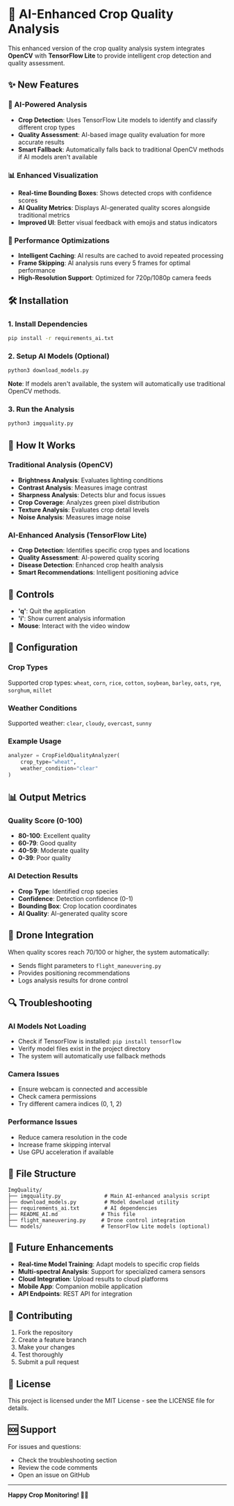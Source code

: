 # 🤖 AI-Enhanced Crop Quality Analysis

This enhanced version of the crop quality analysis system integrates **OpenCV** with **TensorFlow Lite** to provide intelligent crop detection and quality assessment.

## ✨ New Features

### 🧠 AI-Powered Analysis
- **Crop Detection**: Uses TensorFlow Lite models to identify and classify different crop types
- **Quality Assessment**: AI-based image quality evaluation for more accurate results
- **Smart Fallback**: Automatically falls back to traditional OpenCV methods if AI models aren't available

### 📊 Enhanced Visualization
- **Real-time Bounding Boxes**: Shows detected crops with confidence scores
- **AI Quality Metrics**: Displays AI-generated quality scores alongside traditional metrics
- **Improved UI**: Better visual feedback with emojis and status indicators

### 🚀 Performance Optimizations
- **Intelligent Caching**: AI results are cached to avoid repeated processing
- **Frame Skipping**: AI analysis runs every 5 frames for optimal performance
- **High-Resolution Support**: Optimized for 720p/1080p camera feeds

## 🛠️ Installation

### 1. Install Dependencies
```bash
pip install -r requirements_ai.txt
```

### 2. Setup AI Models (Optional)
```bash
python3 download_models.py
```

**Note**: If models aren't available, the system will automatically use traditional OpenCV methods.

### 3. Run the Analysis
```bash
python3 imgquality.py
```

## 🎯 How It Works

### Traditional Analysis (OpenCV)
- **Brightness Analysis**: Evaluates lighting conditions
- **Contrast Analysis**: Measures image contrast
- **Sharpness Analysis**: Detects blur and focus issues
- **Crop Coverage**: Analyzes green pixel distribution
- **Texture Analysis**: Evaluates crop detail levels
- **Noise Analysis**: Measures image noise

### AI-Enhanced Analysis (TensorFlow Lite)
- **Crop Detection**: Identifies specific crop types and locations
- **Quality Assessment**: AI-powered quality scoring
- **Disease Detection**: Enhanced crop health analysis
- **Smart Recommendations**: Intelligent positioning advice

## 📱 Controls

- **'q'**: Quit the application
- **'i'**: Show current analysis information
- **Mouse**: Interact with the video window

## 🔧 Configuration

### Crop Types
Supported crop types: `wheat`, `corn`, `rice`, `cotton`, `soybean`, `barley`, `oats`, `rye`, `sorghum`, `millet`

### Weather Conditions
Supported weather: `clear`, `cloudy`, `overcast`, `sunny`

### Example Usage
```python
analyzer = CropFieldQualityAnalyzer(
    crop_type="wheat",
    weather_condition="clear"
)
```

## 📊 Output Metrics

### Quality Score (0-100)
- **80-100**: Excellent quality
- **60-79**: Good quality  
- **40-59**: Moderate quality
- **0-39**: Poor quality

### AI Detection Results
- **Crop Type**: Identified crop species
- **Confidence**: Detection confidence (0-1)
- **Bounding Box**: Crop location coordinates
- **AI Quality**: AI-generated quality score

## 🚁 Drone Integration

When quality scores reach 70/100 or higher, the system automatically:
- Sends flight parameters to `flight_maneuvering.py`
- Provides positioning recommendations
- Logs analysis results for drone control

## 🔍 Troubleshooting

### AI Models Not Loading
- Check if TensorFlow is installed: `pip install tensorflow`
- Verify model files exist in the project directory
- The system will automatically use fallback methods

### Camera Issues
- Ensure webcam is connected and accessible
- Check camera permissions
- Try different camera indices (0, 1, 2)

### Performance Issues
- Reduce camera resolution in the code
- Increase frame skipping interval
- Use GPU acceleration if available

## 📁 File Structure

```
ImgQuality/
├── imgquality.py              # Main AI-enhanced analysis script
├── download_models.py         # Model download utility
├── requirements_ai.txt        # AI dependencies
├── README_AI.md              # This file
├── flight_maneuvering.py     # Drone control integration
└── models/                   # TensorFlow Lite models (optional)
```

## 🚀 Future Enhancements

- **Real-time Model Training**: Adapt models to specific crop fields
- **Multi-spectral Analysis**: Support for specialized camera sensors
- **Cloud Integration**: Upload results to cloud platforms
- **Mobile App**: Companion mobile application
- **API Endpoints**: REST API for integration

## 🤝 Contributing

1. Fork the repository
2. Create a feature branch
3. Make your changes
4. Test thoroughly
5. Submit a pull request

## 📄 License

This project is licensed under the MIT License - see the LICENSE file for details.

## 🆘 Support

For issues and questions:
- Check the troubleshooting section
- Review the code comments
- Open an issue on GitHub

---

**Happy Crop Monitoring! 🌾🚁**
